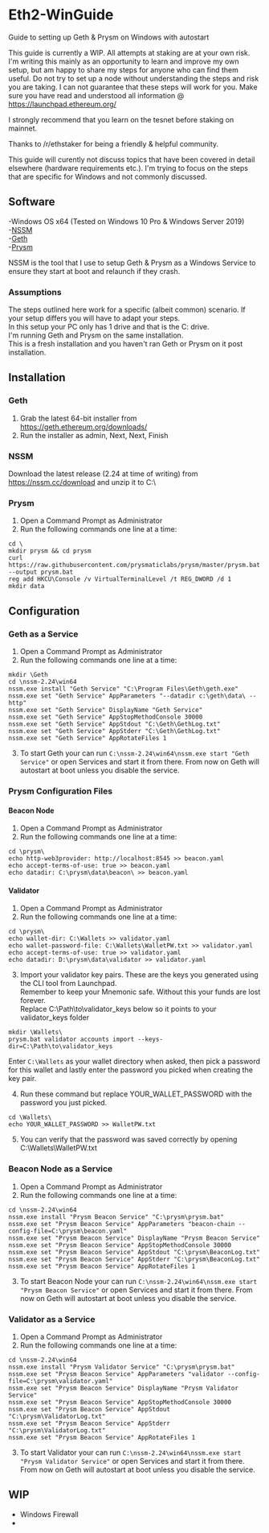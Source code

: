 # Eth2-WinGuide
Guide to setting up Geth &amp; Prysm on Windows with autostart

This guide is currently a WIP. All attempts at staking are at your own risk.
I'm writing this mainly as an opportunity to learn and improve my own setup, but am happy to share my steps for anyone who can find them useful. 
Do not try to set up a node without understanding the steps and risk you are taking. I can not guarantee that these steps will work for you. 
Make sure you have read and understood all information @ https://launchpad.ethereum.org/

I strongly recommend that you learn on the tesnet before staking on mainnet. 

Thanks to /r/ethstaker for being a friendly & helpful community. 

This guide will curently not discuss topics that have been covered in detail elsewhere (hardware requirements etc.). I'm trying to focus on the steps that are specific for Windows and not commonly discussed. 

## Software
-Windows OS x64 (Tested on Windows 10 Pro & Windows Server 2019)  
-[NSSM](https://nssm.cc/)  
-[Geth](https://geth.ethereum.org/)  
-[Prysm](https://prysmaticlabs.com/)  

NSSM is the tool that I use to setup Geth & Prysm as a Windows Service to ensure they start at boot and relaunch if they crash. 

### Assumptions
The steps outlined here work for a specific (albeit common) scenario. If your setup differs you will have to adapt your steps.  
In this setup your PC only has 1 drive and that is the C: drive.  
I'm running Geth and Prysm on the same installation.  
This is a fresh installation and you haven't ran Geth or Prysm on it post installation.  

## Installation
### Geth
1. Grab the latest 64-bit installer from https://geth.ethereum.org/downloads/
2. Run the installer as admin, Next, Next, Finish

### NSSM
Download the latest release (2.24 at time of writing) from https://nssm.cc/download and unzip it to C:\

### Prysm
1. Open a Command Prompt as Administrator
2. Run the following commands one line at a time:
```
cd \
mkdir prysm && cd prysm
curl https://raw.githubusercontent.com/prysmaticlabs/prysm/master/prysm.bat --output prysm.bat
reg add HKCU\Console /v VirtualTerminalLevel /t REG_DWORD /d 1
mkdir data
```

## Configuration
### Geth as a Service
1. Open a Command Prompt as Administrator
2. Run the following commands one line at a time:
```
mkdir \Geth
cd \nssm-2.24\win64
nssm.exe install "Geth Service" "C:\Program Files\Geth\geth.exe" 
nssm.exe set "Geth Service" AppParameters "--datadir c:\geth\data\ --http" 
nssm.exe set "Geth Service" DisplayName "Geth Service" 
nssm.exe set "Geth Service" AppStopMethodConsole 30000 
nssm.exe set "Geth Service" AppStdout "C:\Geth\GethLog.txt" 
nssm.exe set "Geth Service" AppStderr "C:\Geth\GethLog.txt" 
nssm.exe set "Geth Service" AppRotateFiles 1
```
3. To start Geth your can run ```C:\nssm-2.24\win64\nssm.exe start "Geth Service"``` or open Services and start it from there. From now on Geth will autostart at boot unless you disable the service. 

### Prysm Configuration Files
#### Beacon Node
1. Open a Command Prompt as Administrator
2. Run the following commands one line at a time:
```
cd \prysm\
echo http-web3provider: http://localhost:8545 >> beacon.yaml
echo accept-terms-of-use: true >> beacon.yaml
echo datadir: C:\prysm\data\beacon\ >> beacon.yaml
```
#### Validator
1. Open a Command Prompt as Administrator
2. Run the following commands one line at a time:
```
cd \prysm\
echo wallet-dir: C:\Wallets >> validator.yaml
echo wallet-password-file: C:\Wallets\WalletPW.txt >> validator.yaml
echo accept-terms-of-use: true >> validator.yaml
echo datadir: D:\prysm\data\validator >> validator.yaml
```
3. Import your validator key pairs. These are the keys you generated using the CLI tool from Launchpad.  
Remember to keep your Mnemonic safe. Without this your funds are lost forever.  
Replace C:\Path\to\validator_keys below so it points to your validator_keys folder  
```
mkdir \Wallets\
prysm.bat validator accounts import --keys-dir=C:\Path\to\validator_keys
```  
  Enter ```C:\Wallets``` as your wallet directory when asked, then pick a password for this wallet and lastly enter the password you picked when creating the key pair. 

4. Run these command but replace YOUR_WALLET_PASSWORD with the password you just picked. 
```
cd \Wallets\
echo YOUR_WALLET_PASSWORD >> WalletPW.txt
```
5. You can verify that the password was saved correctly by opening C:\Wallets\WalletPW.txt

### Beacon Node as a Service
1. Open a Command Prompt as Administrator
2. Run the following commands one line at a time:
```
cd \nssm-2.24\win64
nssm.exe install "Prysm Beacon Service" "C:\prysm\prysm.bat" 
nssm.exe set "Prysm Beacon Service" AppParameters "beacon-chain --config-file=C:\prysm\beacon.yaml" 
nssm.exe set "Prysm Beacon Service" DisplayName "Prysm Beacon Service" 
nssm.exe set "Prysm Beacon Service" AppStopMethodConsole 30000 
nssm.exe set "Prysm Beacon Service" AppStdout "C:\prysm\BeaconLog.txt" 
nssm.exe set "Prysm Beacon Service" AppStderr "C:\prysm\BeaconLog.txt" 
nssm.exe set "Prysm Beacon Service" AppRotateFiles 1
```
3. To start Beacon Node your can run ```C:\nssm-2.24\win64\nssm.exe start "Prysm Beacon Service"``` or open Services and start it from there. From now on Geth will autostart at boot unless you disable the service. 

### Validator as a Service
1. Open a Command Prompt as Administrator
2. Run the following commands one line at a time:
```
cd \nssm-2.24\win64
nssm.exe install "Prysm Validator Service" "C:\prysm\prysm.bat" 
nssm.exe set "Prysm Beacon Service" AppParameters "validator --config-file=C:\prysm\validator.yaml" 
nssm.exe set "Prysm Beacon Service" DisplayName "Prysm Validator Service" 
nssm.exe set "Prysm Beacon Service" AppStopMethodConsole 30000 
nssm.exe set "Prysm Beacon Service" AppStdout "C:\prysm\ValidatorLog.txt" 
nssm.exe set "Prysm Beacon Service" AppStderr "C:\prysm\ValidatorLog.txt" 
nssm.exe set "Prysm Beacon Service" AppRotateFiles 1
```
3. To start Validator your can run ```C:\nssm-2.24\win64\nssm.exe start "Prysm Validator Service"``` or open Services and start it from there. From now on Geth will autostart at boot unless you disable the service. 

## WIP
- Windows Firewall  
-
